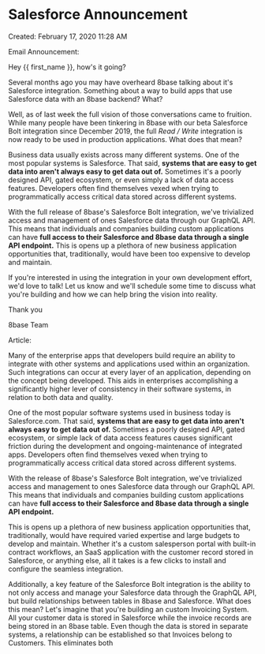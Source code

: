 # Salesforce Announcement

Created: February 17, 2020 11:28 AM

Email Announcement:

Hey {{ first_name }}, how's it going?

Several months ago you may have overheard 8base talking about it's Salesforce integration. Something about a way to build apps that use Salesforce data with an 8base backend? What?

Well, as of last week the full vision of those conversations came to fruition. While many people have been tinkering in 8base with our beta Salesforce Bolt integration since December 2019, the full *Read / Write* integration is now ready to be used in production applications. What does that mean?

Business data usually exists across many different systems. One of the most popular systems is Salesforce. That said, **systems that are easy to get data into aren't always easy to get data out of.** Sometimes it's a poorly designed API, gated ecosystem, or even simply a lack of data access features. Developers often find themselves vexed when trying to programmatically access critical data stored across different systems.

With the full release of 8base's Salesforce Bolt integration, we've trivialized access and management of ones Salesforce data through our GraphQL API. This means that individuals and companies building custom applications can have **full access to their Salesforce and 8base data through a single API endpoint.** This is opens up a plethora of new business application opportunities that, traditionally, would have been too expensive to develop and maintain.

If you're interested in using the integration in your own development effort, we'd love to talk! Let us know and we'll schedule some time to discuss what you're building and how we can help bring the vision into reality.

Thank you

8base Team

Article:

Many of the enterprise apps that developers build require an ability to integrate with other systems and applications used within an organization. Such integrations can occur at every layer of an application, depending on the concept being developed. This aids in enterprises accomplishing a significantly higher lever of consistency in their software systems, in relation to both data and quality.

One of the most popular software systems used in business today is Salesforce.com. That said, **systems that are easy to get data into aren't always easy to get data out of.** Sometimes a poorly designed API, gated ecosystem, or simple lack of data access features causes significant friction during the development and ongoing-maintenance of integrated apps. Developers often find themselves vexed when trying to programmatically access critical data stored across different systems.

With the release of 8base's Salesforce Bolt integration, we've trivialized access and management to ones Salesforce data through our GraphQL API. This means that individuals and companies building custom applications can have **full access to their Salesforce and 8base data through a single API endpoint.** 

This is opens up a plethora of new business application opportunities that, traditionally, would have required varied expertise and large budgets to develop and maintain. Whether it's a custom salesperson portal with built-in contract workflows, an SaaS application with the customer record stored in Salesforce, or anything else, all it takes is a few clicks to install and configure the seamless integration.

Additionally, a key feature of the Salesforce Bolt integration is the ability to not only access and manage your Salesforce data through the GraphQL API, but build relationships between tables in 8base and Salesforce. What does this mean? Let's imagine that you're building an custom Invoicing System. All your customer data is stored in Salesforce while the invoice records are being stored in an 8base table. Even though the data is stored in separate systems, a relationship can be established so that Invoices belong to Customers. This eliminates both